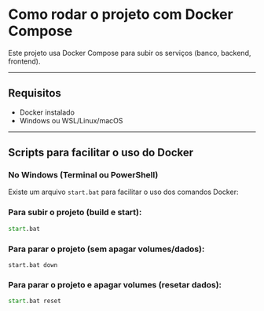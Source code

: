 # Como rodar o projeto com Docker Compose

Este projeto usa Docker Compose para subir os serviços (banco, backend, frontend).

---

## Requisitos

- Docker instalado
- Windows ou WSL/Linux/macOS

---

## Scripts para facilitar o uso do Docker

### No Windows (Terminal ou PowerShell)

Existe um arquivo `start.bat` para facilitar o uso dos comandos Docker:

### Para subir o projeto (build e start):

```cmd
start.bat
```

### Para parar o projeto (sem apagar volumes/dados):

```
start.bat down
```

### Para parar o projeto e apagar volumes (resetar dados):

```cmd
start.bat reset
```
